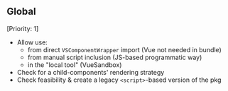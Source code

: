 ## Global

[Priority: 1]

- Allow use:
  - from direct `VSComponentWrapper` import (Vue not needed in bundle)
  - from manual script inclusion (JS-based programmatic way)
  - in the "local tool" (VueSandbox)
- Check for a child-components' rendering strategy
- Check feasibility & create a legacy `<script>`-based version of the pkg
